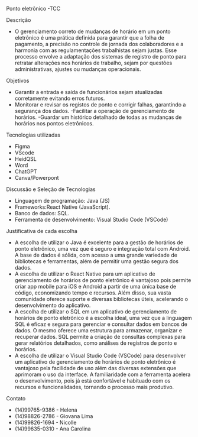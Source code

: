 Ponto eletrônico -TCC


Descrição
- O gerenciamento correto de mudanças de horário em um ponto eletrônico é uma prática definida para garantir que a folha de pagamento, a precisão no controle de jornada dos colaboradores e a harmonia com as regulamentações trabalhistas sejam justas. Esse processo envolve a adaptação dos sistemas de registro de ponto para retratar alterações nos horários de trabalho, sejam por questões administrativas, ajustes ou mudanças operacionais.

Objetivos
- Garantir a entrada e saída de funcionários sejam atualizadas corretamente evitando erros futuros.
- Monitorar e revisar os registos de ponto e corrigir falhas, garantindo a segurança dos dados.
-Facilitar a operação de gerenciamento de horários.
-Guardar um histórico detalhado de todas as mudanças de horários nos pontos eletrônicos.

Tecnologias utilizadas
- Figma
- VScode
- HeidQSL
- Word
- ChatGPT
- Canva/Powerpont
  

Discussão e Seleção de Tecnologias

- Linguagem de programação: Java (JS)
- Frameworks:React Native (JavaScript).
- Banco de dados: SQL.
- Ferramenta de desenvolvimento: Visual Studio Code (VSCode) 



Justificativa de cada escolha

- A escolha de utilizar o Java é excelente para a gestão de horários de ponto eletrônico, uma vez que é seguro e integração total com Android. A base de dados é sólida, com acesso a uma grande variedade de bibliotecas e ferramentas, além de permitir uma gestão segura dos dados.
- A escolha de utilizar o React Native para um aplicativo de gerenciamento de horários de ponto eletrônico é vantajoso pois permite criar app mobile para iOS e Android a partir de uma única base de código, economizando tempo e recursos. Além disso, sua vasta comunidade oferece suporte e diversas bibliotecas úteis, acelerando o desenvolvimento do aplicativo.
- A escolha de utilizar o SQL em um aplicativo de gerenciamento de horários de ponto eletrônico é a escolha ideal, uma vez que a linguagem SQL é eficaz e segura para gerenciar e consultar dados em bancos de dados. O mesmo oferece uma estrutura para armazenar, organizar e recuperar dados. SQL permite a criação de consultas complexas para gerar relatórios detalhados, como análises de registros de ponto e horários.
- A escolha de utilizar o Visual Studio Code (VSCode) para desenvolver um aplicativo de gerenciamento de horários de ponto eletrônico é vantajoso pela facilidade de uso além das diversas extensões que aprimoram o uso da interface. A familiaridade com a ferramenta acelera o desenvolvimento, pois já está confortável e habituado com os recursos e funcionalidades, tornando o processo mais produtivo.



Contato
- (14)99765-9386 - Helena
- (14)98826-2786 - Giovana Lima
- (14)99826-1694 - Nicolle
- (14)99635-0310 - Ana Carolina
